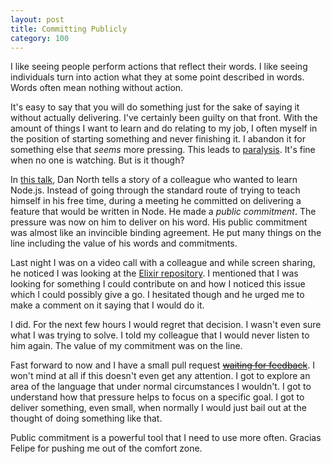 ```yaml
---
layout: post
title: Committing Publicly
category: 100
---
```

I like seeing people perform actions that reflect their words. I like seeing individuals turn into action what they at some point described in words. Words often mean nothing without action.

It's easy to say that you will do something just for the sake of saying it without actually delivering. I've certainly been guilty on that front. With the amount of things I want to learn and do relating to my job, I often myself in the position of starting something and never finishing it. I abandon it for something else that _seems_ more pressing. This leads to [paralysis](http://makisotman.com/100_words_challenge/100/2015/10/05/46.html). It's fine when no one is watching. But is it though?

In [this talk](https://vimeo.com/43659070), Dan North tells a story of a colleague who wanted to learn Node.js. Instead of going through the standard route of trying to teach himself in his free time, during a meeting he committed on delivering a feature that would be written in Node. He made a _public commitment_. The pressure was now on him to deliver on his word. His public commitment was almost like an invincible binding agreement. He put many things on the line including the value of his words and commitments.

Last night I was on a video call with a colleague and while screen sharing, he noticed I was looking at the [Elixir repository](https://github.com/elixir-lang/elixir). I mentioned that I was looking for something I could contribute on and how I noticed this issue which I could possibly give a go. I hesitated though and he urged me to make a comment on it saying that I would do it.

I did. For the next few hours I would regret that decision. I wasn't even sure what I was trying to solve. I told my colleague that I would never listen to him again. The value of my commitment was on the line.

Fast forward to now and I have a small pull request [~~waiting for feedback~~](https://github.com/elixir-lang/elixir/pull/3844). I won't mind at all if this doesn't even get any attention. I got to explore an area of the language that under normal circumstances I wouldn't. I got to understand how that pressure helps to focus on a specific goal. I got to deliver something, even small, when normally I would just bail out at the thought of doing something like that.

Public commitment is a powerful tool that I need to use more often. Gracias Felipe for pushing me out of the comfort zone.
